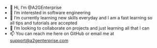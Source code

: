 - 👋 Hi, I’m @A2GEnterprise
- 👀 I’m interested in software engineering
- 🌱 I’m currently learning new skills everyday and I am a fast learning so all tips and tutorials are accepted
- 💞️ I’m looking to collaborate on projects and just learning all that I can
- 📫 You can reach me here on GitHub or email me at support@a2genterprise.com

<!---
A2GEnterprise/A2GEnterprise is a ✨ special ✨ repository because its `README.md` (this file) appears on your GitHub profile.
You can click the Preview link to take a look at your changes.
--->
